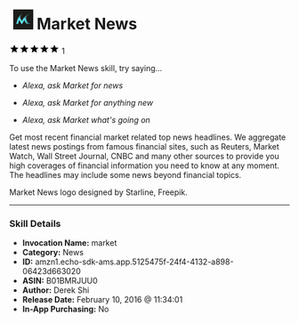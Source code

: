 # &nbsp;<img src="skill_icon" alt="Market News icon" width="36"> Market News
![5 stars](../../images/ic_star_black_18dp_1x.png)![5 stars](../../images/ic_star_black_18dp_1x.png)![5 stars](../../images/ic_star_black_18dp_1x.png)![5 stars](../../images/ic_star_black_18dp_1x.png)![5 stars](../../images/ic_star_black_18dp_1x.png) 1

To use the Market News skill, try saying...

* *Alexa, ask Market for news*

* *Alexa, ask Market for anything new*

* *Alexa, ask Market what's going on*

Get most recent financial market related top news headlines. We aggregate latest news postings from famous financial sites, such as Reuters, Market Watch, Wall Street Journal, CNBC and many other sources to provide you high coverages of financial information you need to know at any moment. The headlines may include some news beyond financial topics.


Market News logo designed by Starline, Freepik.

***

### Skill Details

* **Invocation Name:** market
* **Category:** News
* **ID:** amzn1.echo-sdk-ams.app.5125475f-24f4-4132-a898-06423d663020
* **ASIN:** B01BMRJUU0
* **Author:** Derek Shi
* **Release Date:** February 10, 2016 @ 11:34:01
* **In-App Purchasing:** No
